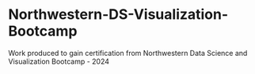 # Northwestern-DS-Visualization-Bootcamp
Work produced to gain certification from Northwestern Data Science and Visualization Bootcamp - 2024
